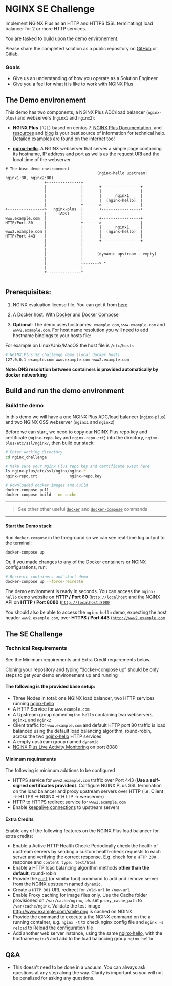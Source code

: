 # NGINX SE Challenge

Implement NGINX Plus as an HTTP and HTTPS (SSL terminating) load balancer for 2 or more HTTP services.

You are tasked to build upon the demo environement. 

Please share the completed solution as a public repository on [GitHub](https://www.github.com) or [Gitlab](https://www.gitlab.com).  

### Goals 

 * Give us an understanding of how you operate as a Solution Engineer 
 * Give you a feel for what it is like to work with NGINX Plus

## The Demo environement

This demo has two components, a NGINX Plus ADC/load balancer (`nginx-plus`) and webservers (`nginx1` and `nginx2`):

 * **NGINX Plus** `(R21)` based on centos 7. [NGINX Plus Documentation](https://docs.nginx.com/nginx/), and [resources](https://www.nginx.com/resources/) and [blog](https://www.nginx.com/blog/) is your best source of information for technical help. Detailed examples are found on the internet too!

 * [**nginx-hello**](https://github.com/nginxinc/NGINX-Demos/tree/master/nginx-hello). A NGINX webserver that serves a simple page containing its hostname, IP address and port as wells as the request URI and the local time of the webserver.

```
# The base demo environement
                                        (nginx-hello upstream: nginx1:80, nginx2:80)
                 +---------------+                        
                 |               |       +-----------------+
                 |               |       |                 |
                 |               |       |      nginx1     |
                 |               |       |  (nginx-hello)  |
                 |               +------->                 |
+---------------->   nginx-plus  |       +-----------------+
                 |     (ADC)     |
www.example.com  |               |       +-----------------+
HTTP/Port 80     |               +------->                 |
                 |               |       |      nginx1     |
www2.example.com |               |       |  (nginx-hello)  |
HTTP/Port 443    |               |       |                 |
                 |               |       +-----------------+
                 |               |
                 |               |
                 |               |      (dynamic upstream - empty)
                 |               |
                 |               +-------> *
                 |               |
                 +---------------+                        
                                        
```

## Prerequisites:

1. NGINX evaluation license file. You can get it from [here](https://www.nginx.com/free-trial-request/)

2. A Docker host. With [Docker](https://docs.docker.com/get-docker/) and [Docker Compose](https://docs.docker.com/compose/install/)

3. **Optional**: The demo uses hostnames: `example.com`, `www.example.com` and `www2.example.com`. For host name resolution you will need to add hostname bindings to your hosts file:

For example on Linux/Unix/MacOS the host file is `/etc/hosts`

```bash
# NGINX Plus SE challenge demo (local docker host)
127.0.0.1 example.com www.example.com www2.example.com
```

**Note: DNS resolution between containers is provided automatically by docker networking**

## Build and run the demo environment

### Build the demo

In this demo we will have a one NGINX Plus ADC/load balancer (`nginx-plus`) and two NGINX OSS webserver (`nginx1` and `nginx2`)

Before we can start, we need to copy our NGINX Plus repo key and certificate (`nginx-repo.key` and `nginx-repo.crt`) into the directory, `nginx-plus/etc/ssl/nginx/`, then build our stack:

```bash
# Enter working directory
cd nginx_challenge

# Make sure your Nginx Plus repo key and certificate exist here
ls nginx-plus/etc/ssl/nginx/nginx-*
nginx-repo.crt              nginx-repo.key

# Downloaded docker images and build
docker-compose pull
docker-compose build --no-cache
```

-----------------------
> See other other useful [`docker`](docs/useful-docker-commands.md) and [`docker-compose`](docs/useful-docker-compose-commands.md) commands
-----------------------

#### Start the Demo stack:

Run `docker-compose` in the foreground so we can see real-time log output to the terminal:

```bash
docker-compose up
```

Or, if you made changes to any of the Docker containers or NGINX configurations, run:

```bash
# Recreate containers and start demo
docker-compose up --force-recreate
```

The demo environment is ready in seconds. You can access the `nginx-hello` demo website on **HTTP / Port 80** ([`http://localhost`](http://localhost) and the NGINX API on **HTTP / Port 8080** ([`http://localhost:8080`](http://localhost)

You should also be able to access the `nginx-hello` demo, expecting the host header `www2.example.com`, over **HTTPS / Port 443** ([`http://www2.example.com`](http://www2.example.com)

## The SE Challenge

### Technical Requirements 

See the Minimum requirements and Extra Credit requirements below. 

Cloning your repository and typing “docker-compose up” should be only steps to get your demo environement up and running

#### The following is the provided base setup:

* Three Nodes in total: one NGINX load balancer, two HTTP services running [nginx-hello](https://github.com/nginxinc/NGINX-Demos/tree/master/nginx-hello) 
* A HTTP Service for `www.example.com`
* A Upstream group named `nginx_hello` containing two webservers, `nginx1` and `nginx2` 
* Client traffic for `www.example.com` and default HTTP port 80 traffic is load balanced using the default load balancing algorithm, round-robin, across the two [nginx-hello](https://github.com/nginxinc/NGINX-Demos/tree/master/nginx-hello) HTTP services 
* A empty upstream group named `dynamic` 
* [NGINX Plus Live Activity Monitoring](https://www.nginx.com/products/nginx/live-activity-monitoring/) on port 8080

#### Minimum requirements

The following is minimum addtions to be configured

* HTTPS service for `www2.example.com` traffic over Port 443 (**Use a self-signed certificates provided**). Configure NGINX PLus SSL termination on the load balancer and proxy upstream servers over HTTP (i.e. Client -> HTTPS -> NGINX -> HTTP -> webserver)
* HTTP to HTTPS redirect service for `www2.example.com`
* Enable [keepalive connections](https://www.nginx.com/blog/http-keepalives-and-web-performance/) to upstream servers

#### Extra Credits  

Enable any of the following features on the NGINX Plus load balancer for extra credits:

* Enable a Active HTTP Health Check: Periodically check the health of upstream servers by sending a custom health‑check requests to each server and verifying the correct response. E.g. check for a `HTTP 200` response and `content type: text/html`
* Enable a HTTP load balancing algorithm methods **other than the default**, round-robin  
* Provide the [`curl`](https://ec.haxx.se/http-cheatsheet.html) (or similar tool) command to add and remove server from the NGINX upstream named `dynamic`. 
* Create a `HTTP 301` URL redirect for `/old-url` to `/new-url`
* Enable Proxy caching for image files only. Use the Cache folder provisioned on `/var/cache/nginx`, i.e. set `proxy_cache_path` to `/var/cache/nginx`. Validate the test image http://www.example.com/smile.png is cached on NGINX
* Provide the command to execute a the NGINX command on the a running container, e.g.  `nginx -t` to check nginx config file and `nginx -s reload` to Reload the configuration file
* Add another web server instance, using the same [nginx-hello](https://github.com/nginxinc/NGINX-Demos/tree/master/nginx-hello), with the hostname `nginx3` and add to the load balancing group `nginx_hello`

## Q&A 

* This doesn’t need to be done in a vacuum.  You can always ask questions at any step along the way.  Clarity is important so you will not be penalized for asking any questions. 